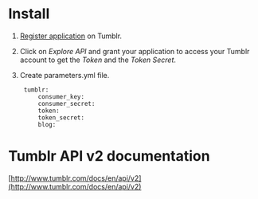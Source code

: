 # Install
1. [Register application](http://www.tumblr.com/oauth/apps) on Tumblr.
1. Click on _Explore API_ and grant your application to access your Tumblr account to get the _Token_ and the _Token Secret_.
1. Create parameters.yml file.

		tumblr:
		    consumer_key: 
		    consumer_secret: 
		    token: 
		    token_secret: 
		    blog: 

# Tumblr API v2 documentation
[http://www.tumblr.com/docs/en/api/v2](http://www.tumblr.com/docs/en/api/v2)
